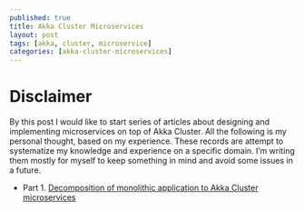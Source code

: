 ```yaml
---
published: true
title: Akka Cluster Microservices
layout: post
tags: [akka, cluster, microservice]
categories: [akka-cluster-microservices]
---
```

# Disclaimer

By this post I would like to start series of articles about designing and implementing microservices on top of Akka Cluster. All the following is my personal thought, based on my experience. These records are attempt to systematize my knowledge and experience on a specific domain. I’m writing them mostly for myself to keep something in mind and avoid some issues in a future.

* Part 1. [Decomposition of monolithic application to Akka Cluster microservices](/akka-cluster-microservices/2016/01/31/decomposition-of-monolithic-application-to-akka-cluster-microservices.html)
